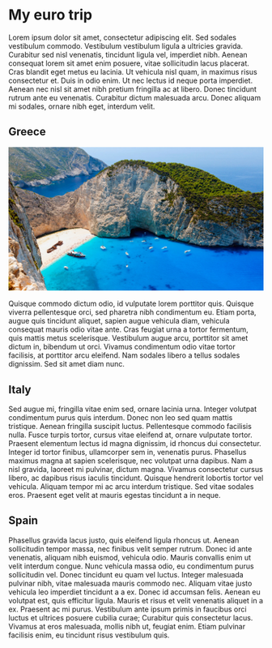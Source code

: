 # My euro trip

Lorem ipsum dolor sit amet, consectetur adipiscing elit. Sed sodales vestibulum commodo. Vestibulum vestibulum ligula a ultricies gravida. Curabitur sed nisl venenatis, tincidunt ligula vel, imperdiet nibh. Aenean consequat lorem sit amet enim posuere, vitae sollicitudin lacus placerat. Cras blandit eget metus eu lacinia. Ut vehicula nisl quam, in maximus risus consectetur et. Duis in odio enim. Ut nec lectus id neque porta imperdiet. Aenean nec nisl sit amet nibh pretium fringilla ac at libero. Donec tincidunt rutrum ante eu venenatis. Curabitur dictum malesuada arcu. Donec aliquam mi sodales, ornare nibh eget, interdum velit.

## Greece

![greece picture](./pictures/greece.jpg "greece picture")

Quisque commodo dictum odio, id vulputate lorem porttitor quis. Quisque viverra pellentesque orci, sed pharetra nibh condimentum eu. Etiam porta, augue quis tincidunt aliquet, sapien augue vehicula diam, vehicula consequat mauris odio vitae ante. Cras feugiat urna a tortor fermentum, quis mattis metus scelerisque. Vestibulum augue arcu, porttitor sit amet dictum in, bibendum ut orci. Vivamus condimentum odio vitae tortor facilisis, at porttitor arcu eleifend. Nam sodales libero a tellus sodales dignissim. Sed sit amet diam nunc. 

## Italy

Sed augue mi, fringilla vitae enim sed, ornare lacinia urna. Integer volutpat condimentum purus quis interdum. Donec non leo sed quam mattis tristique. Aenean fringilla suscipit luctus. Pellentesque commodo facilisis nulla. Fusce turpis tortor, cursus vitae eleifend at, ornare vulputate tortor. Praesent elementum lectus id magna dignissim, id rhoncus dui consectetur. Integer id tortor finibus, ullamcorper sem in, venenatis purus. Phasellus maximus magna at sapien scelerisque, nec volutpat urna dapibus. Nam a nisl gravida, laoreet mi pulvinar, dictum magna. Vivamus consectetur cursus libero, ac dapibus risus iaculis tincidunt. Quisque hendrerit lobortis tortor vel vehicula. Aliquam tempor mi ac arcu interdum tristique. Sed vitae sodales eros. Praesent eget velit at mauris egestas tincidunt a in neque. 

## Spain

Phasellus gravida lacus justo, quis eleifend ligula rhoncus ut. Aenean sollicitudin tempor massa, nec finibus velit semper rutrum. Donec id ante venenatis, aliquam nibh euismod, vehicula odio. Mauris convallis enim ut velit interdum congue. Nunc vehicula massa odio, eu condimentum purus sollicitudin vel. Donec tincidunt eu quam vel luctus. Integer malesuada pulvinar nibh, vitae malesuada mauris commodo nec. Aliquam vitae justo vehicula leo imperdiet tincidunt a a ex. Donec id accumsan felis. Aenean eu volutpat est, quis efficitur ligula. Mauris et risus et velit venenatis aliquet in a ex. Praesent ac mi purus. Vestibulum ante ipsum primis in faucibus orci luctus et ultrices posuere cubilia curae; Curabitur quis consectetur lacus. Vivamus at eros malesuada, mollis nibh ut, feugiat enim. Etiam pulvinar facilisis enim, eu tincidunt risus vestibulum quis.
